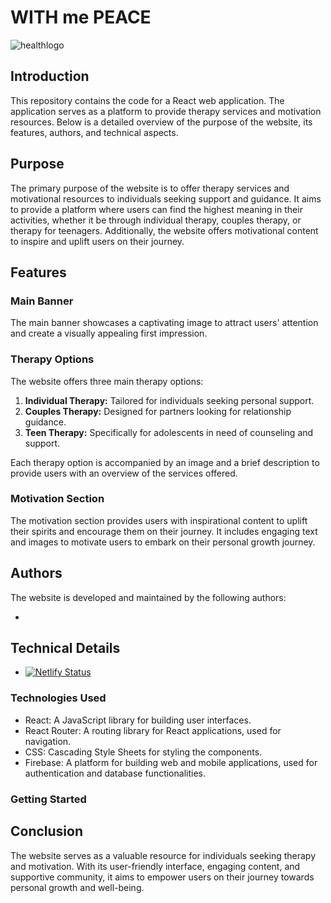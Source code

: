 # WITH me PEACE

![healthlogo](https://github.com/ishararaviget9/healthwebapp/assets/132211856/fa861190-db15-43e9-955e-47853b21bc3a)

## Introduction

This repository contains the code for a React web application. The application serves as a platform to provide therapy services and motivation resources. Below is a detailed overview of the purpose of the website, its features, authors, and technical aspects.

## Purpose

The primary purpose of the website is to offer therapy services and motivational resources to individuals seeking support and guidance. It aims to provide a platform where users can find the highest meaning in their activities, whether it be through individual therapy, couples therapy, or therapy for teenagers. Additionally, the website offers motivational content to inspire and uplift users on their journey.

## Features

### Main Banner

The main banner showcases a captivating image to attract users' attention and create a visually appealing first impression.

### Therapy Options

The website offers three main therapy options:

1. **Individual Therapy:** Tailored for individuals seeking personal support.
2. **Couples Therapy:** Designed for partners looking for relationship guidance.
3. **Teen Therapy:** Specifically for adolescents in need of counseling and support.

Each therapy option is accompanied by an image and a brief description to provide users with an overview of the services offered.

### Motivation Section

The motivation section provides users with inspirational content to uplift their spirits and encourage them on their journey. It includes engaging text and images to motivate users to embark on their personal growth journey.

## Authors

The website is developed and maintained by the following authors:

- [ishararaviget9]: [https://github.com/ishararaviget9](#)

## Technical Details
- [![Netlify Status](https://api.netlify.com/api/v1/badges/9ab532b9-7999-4889-b016-d107a465b586/deploy-status)](https://app.netlify.com/sites/healthwebapp9/deploys)

### Technologies Used

- React: A JavaScript library for building user interfaces.
- React Router: A routing library for React applications, used for navigation.
- CSS: Cascading Style Sheets for styling the components.
- Firebase: A platform for building web and mobile applications, used for authentication and database functionalities.

### Getting Started

<!-- 1. Clone the repository: `git clone [repository_url]`
2. Install dependencies: `npm install`
3. Run the development server: `npm start`
4. Access the website at `http://localhost:3000` -->

## Conclusion

The website serves as a valuable resource for individuals seeking therapy and motivation. With its user-friendly interface, engaging content, and supportive community, it aims to empower users on their journey towards personal growth and well-being.
